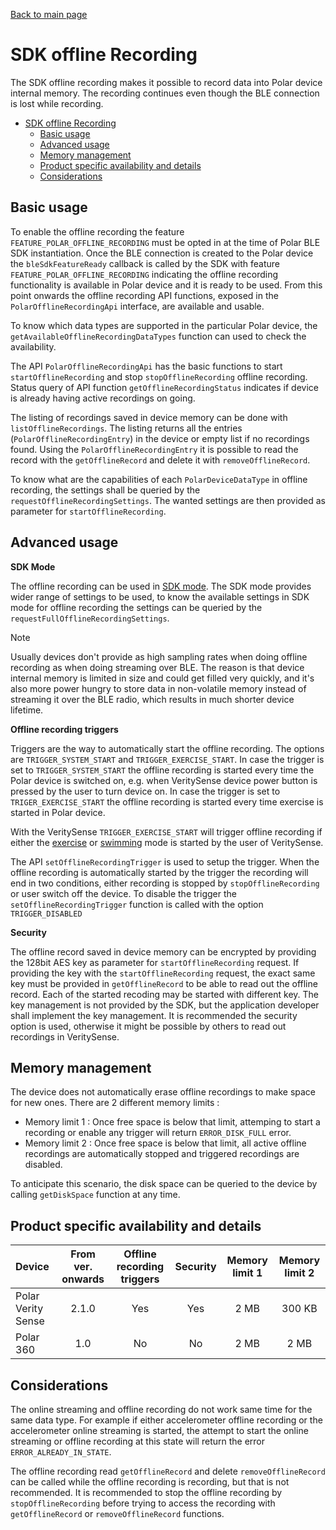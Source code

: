 [Back to main page](../README.md)

# SDK offline Recording

The SDK offline recording makes it possible to record data into Polar device internal memory. The recording continues even though the BLE connection is lost while recording. 

- [SDK offline Recording](#sdk-offline-recording)
  - [Basic usage](#basic-usage)
  - [Advanced usage](#advanced-usage)
  - [Memory management](#memory-management)
  - [Product specific availability and details](#product-specific-availability-and-details)
  - [Considerations](#considerations)

## Basic usage

To enable the offline recording the feature `FEATURE_POLAR_OFFLINE_RECORDING` must be opted in at the time of Polar BLE SDK instantiation. Once the BLE connection is created to the Polar device the `bleSdkFeatureReady` callback is called by the SDK with feature `FEATURE_POLAR_OFFLINE_RECORDING` indicating the offline recording functionality is available in Polar device and it is ready to be used. From this point onwards the offline recording API functions, exposed in the `PolarOfflineRecordingApi` interface, are available and usable. 

To know which data types are supported in the particular Polar device, the `getAvailableOfflineRecordingDataTypes` function can used to check the availability. 

The API `PolarOfflineRecordingApi` has the basic functions to start `startOfflineRecording` and stop `stopOfflineRecording` offline recording. Status query of API function `getOfflineRecordingStatus` indicates if device is already having active recordings on going.

The listing of recordings saved in device memory can be done with `listOfflineRecordings`. The listing returns all the entries (`PolarOfflineRecordingEntry`) in the device or empty list if no recordings found. Using the `PolarOfflineRecordingEntry` it is possible to read the record with the `getOfflineRecord`  and delete it with `removeOfflineRecord`.

To know what are the capabilities of each `PolarDeviceDataType` in offline recording, the settings shall be queried by the `requestOfflineRecordingSettings`. The wanted settings are then provided as parameter for `startOfflineRecording`. 

## Advanced usage 

**SDK Mode**

The offline recording can be used in [SDK mode](SdkModeExplained.md). The SDK mode provides wider range of settings to be used, to know the available settings in SDK mode for offline recording the settings can be queried by the `requestFullOfflineRecordingSettings`.

> [!NOTE]
> Usually devices don't provide as high sampling rates when doing offline recording as when doing streaming over BLE. The reason is that device internal memory is limited in size and could get filled very quickly, and it's also more power hungry to store data in non-volatile memory instead of streaming it over the BLE radio, which results in much shorter device lifetime.

**Offline recording triggers**

Triggers are the way to automatically start the offline recording. The options are `TRIGGER_SYSTEM_START` and `TRIGGER_EXERCISE_START`. In case the trigger is set to `TRIGGER_SYSTEM_START` the offline recording is started every time the Polar device is switched on, e.g. when VeritySense device power button is pressed by the user to turn device on. In case the trigger is set to `TRIGER_EXERCISE_START` the offline recording is started every time exercise is started in Polar device. 

With the VeritySense `TRIGGER_EXERCISE_START` will trigger offline recording if either the [exercise](https://support.polar.com/en/how-to-use-polar-verity-sense-in-recording-mode) or [swimming](https://support.polar.com/en/how-to-use-polar-verity-sense-in-swimming-mode) mode is started by the user of VeritySense.

The API `setOfflineRecordingTrigger` is used to setup the trigger. When the offline recording is automatically started by the trigger the recording will end in two conditions, either recording is stopped by `stopOfflineRecording` or user switch off the device. To disable the trigger the `setOfflineRecordingTrigger` function is called with the option `TRIGGER_DISABLED`

**Security**

The offline record saved in device memory can be encrypted by providing the 128bit AES key as parameter for `startOfflineRecording` request. If providing the key with the  `startOfflineRecording` request, the exact same key must be provided in `getOfflineRecord` to be able to read out the offline record. Each of the started recoding may be started with different key. The key management is not provided by the SDK, but the application developer shall implement the key management. It is recommended the security option is used, otherwise it might be possible by others to read out recordings in VeritySense. 

## Memory management

The device does not automatically erase offline recordings to make space for new ones. There are 2 different memory limits :

- Memory limit 1 : Once free space is below that limit, attemping to start a recording or enable any trigger will return `ERROR_DISK_FULL` error. 
- Memory limit 2 : Once free space is below that limit, all active offline recordings are automatically stopped and triggered recordings are disabled.

To anticipate this scenario, the disk space can be queried to the device by calling `getDiskSpace` function at any time. 

## Product specific availability and details

| Device             | From ver. onwards | Offline recording triggers | Security | Memory limit 1 | Memory limit 2 |
|:-------------------|:-----------------:|:--------------------------:|:--------:|:--------------:|:--------------:|
| Polar Verity Sense |2.1.0              | Yes                        | Yes      | 2 MB           | 300 KB
| Polar 360          |1.0                | No                         | No       | 2 MB           | 2 MB

## Considerations

The online streaming and offline recording do not work same time for the same data type. For example if either accelerometer offline recording or the accelerometer online streaming is started, the attempt to start the online streaming or offline recording at this state will return the error `ERROR_ALREADY_IN_STATE`.

The offline recording read `getOfflineRecord` and delete `removeOfflineRecord` can be called while the offline recording is recording, but that is not recommended. It is recommended to stop the offline recording by `stopOfflineRecording` before trying to access the recording with `getOfflineRecord` or  `removeOfflineRecord` functions. 
